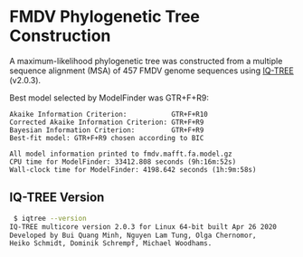 # FMDV Phylogenetic Tree Construction

A maximum-likelihood phylogenetic tree was constructed from a multiple sequence alignment (MSA) of 457 FMDV genome sequences using [IQ-TREE][] (v2.0.3).

Best model selected by ModelFinder was GTR+F+R9:

```
Akaike Information Criterion:           GTR+F+R10
Corrected Akaike Information Criterion: GTR+F+R9
Bayesian Information Criterion:         GTR+F+R9
Best-fit model: GTR+F+R9 chosen according to BIC

All model information printed to fmdv.mafft.fa.model.gz
CPU time for ModelFinder: 33412.808 seconds (9h:16m:52s)
Wall-clock time for ModelFinder: 4198.642 seconds (1h:9m:58s)
```

## IQ-TREE Version

```bash
 $ iqtree --version
IQ-TREE multicore version 2.0.3 for Linux 64-bit built Apr 26 2020
Developed by Bui Quang Minh, Nguyen Lam Tung, Olga Chernomor,
Heiko Schmidt, Dominik Schrempf, Michael Woodhams.
```

[IQ-TREE]: http://www.iqtree.org/
